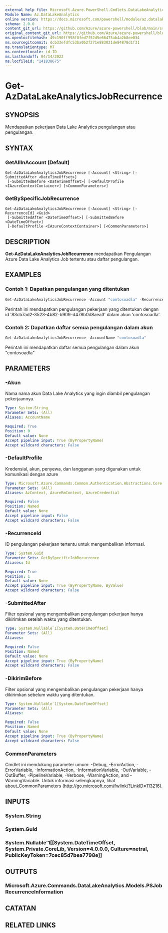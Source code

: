 ```yaml
---
external help file: Microsoft.Azure.PowerShell.Cmdlets.DataLakeAnalytics.dll-Help.xml
Module Name: Az.DataLakeAnalytics
online version: https://docs.microsoft.com/powershell/module/az.datalakeanalytics/get-azdatalakeanalyticsjobrecurrence
schema: 2.0.0
content_git_url: https://github.com/Azure/azure-powershell/blob/main/src/DataLakeAnalytics/DataLakeAnalytics/help/Get-AzDataLakeAnalyticsJobRecurrence.md
original_content_git_url: https://github.com/Azure/azure-powershell/blob/main/src/DataLakeAnalytics/DataLakeAnalytics/help/Get-AzDataLakeAnalyticsJobRecurrence.md
ms.openlocfilehash: 49c190ff998f8fed7f52d5e66475ab4a2b8ee034
ms.sourcegitcommit: dcb33efdfc53ba0b2f271e883021de84878d1f31
ms.translationtype: MT
ms.contentlocale: id-ID
ms.lasthandoff: 04/14/2022
ms.locfileid: "141838675"
---
```

# Get-AzDataLakeAnalyticsJobRecurrence

## SYNOPSIS
Mendapatkan pekerjaan Data Lake Analytics pengulangan atau pengulangan.

## SYNTAX

### GetAllInAccount (Default)
```
Get-AzDataLakeAnalyticsJobRecurrence [-Account] <String> [-SubmittedAfter <DateTimeOffset>]
 [-SubmittedBefore <DateTimeOffset>] [-DefaultProfile <IAzureContextContainer>] [<CommonParameters>]
```

### GetBySpecificJobRecurrence
```
Get-AzDataLakeAnalyticsJobRecurrence [-Account] <String> [-RecurrenceId] <Guid>
 [-SubmittedAfter <DateTimeOffset>] [-SubmittedBefore <DateTimeOffset>]
 [-DefaultProfile <IAzureContextContainer>] [<CommonParameters>]
```

## DESCRIPTION
**Get-AzDataLakeAnalyticsJobRecurrence** mendapatkan Pengulangan Azure Data Lake Analytics Job tertentu atau daftar pengulangan.

## EXAMPLES

### Contoh 1: Dapatkan pengulangan yang ditentukan
```powershell
Get-AzDataLakeAnalyticsJobRecurrence -Account "contosoadla" -RecurrenceId 83cb7ad2-3523-4b82-b909-d478b0d8aea3
```

Perintah ini mendapatkan pengulangan pekerjaan yang ditentukan dengan id '83cb7ad2-3523-4b82-b909-d478b0d8aea3' dalam akun 'contosoadla'.

### Contoh 2: Dapatkan daftar semua pengulangan dalam akun
```powershell
Get-AzDataLakeAnalyticsJobRecurrence -AccountName "contosoadla"
```

Perintah ini mendapatkan daftar semua pengulangan dalam akun "contosoadla"

## PARAMETERS

### -Akun
Nama nama akun Data Lake Analytics yang ingin diambil pengulangan pekerjaannya.

```yaml
Type: System.String
Parameter Sets: (All)
Aliases: AccountName

Required: True
Position: 0
Default value: None
Accept pipeline input: True (ByPropertyName)
Accept wildcard characters: False
```

### -DefaultProfile
Kredensial, akun, penyewa, dan langganan yang digunakan untuk komunikasi dengan azure

```yaml
Type: Microsoft.Azure.Commands.Common.Authentication.Abstractions.Core.IAzureContextContainer
Parameter Sets: (All)
Aliases: AzContext, AzureRmContext, AzureCredential

Required: False
Position: Named
Default value: None
Accept pipeline input: False
Accept wildcard characters: False
```

### -RecurrenceId
ID pengulangan pekerjaan tertentu untuk mengembalikan informasi.

```yaml
Type: System.Guid
Parameter Sets: GetBySpecificJobRecurrence
Aliases: Id

Required: True
Position: 1
Default value: None
Accept pipeline input: True (ByPropertyName, ByValue)
Accept wildcard characters: False
```

### -SubmittedAfter
Filter opsional yang mengembalikan pengulangan pekerjaan hanya dikirimkan setelah waktu yang ditentukan.

```yaml
Type: System.Nullable`1[System.DateTimeOffset]
Parameter Sets: (All)
Aliases:

Required: False
Position: Named
Default value: None
Accept pipeline input: True (ByPropertyName)
Accept wildcard characters: False
```

### -DikirimBefore
Filter opsional yang mengembalikan pengulangan pekerjaan hanya dikirimkan sebelum waktu yang ditentukan.

```yaml
Type: System.Nullable`1[System.DateTimeOffset]
Parameter Sets: (All)
Aliases:

Required: False
Position: Named
Default value: None
Accept pipeline input: True (ByPropertyName)
Accept wildcard characters: False
```

### CommonParameters
Cmdlet ini mendukung parameter umum: -Debug, -ErrorAction, -ErrorVariable, -InformationAction, -InformationVariable, -OutVariable, -OutBuffer, -PipelineVariable, -Verbose, -WarningAction, and -WarningVariable. Untuk informasi selengkapnya, lihat about_CommonParameters (http://go.microsoft.com/fwlink/?LinkID=113216).

## INPUTS

### System.String

### System.Guid

### System.Nullable'1[[System.DateTimeOffset, System.Private.CoreLib, Version=4.0.0.0, Culture=netral, PublicKeyToken=7cec85d7bea7798e]]

## OUTPUTS

### Microsoft.Azure.Commands.DataLakeAnalytics.Models.PSJobRecurrenceInformation

## CATATAN

## RELATED LINKS
